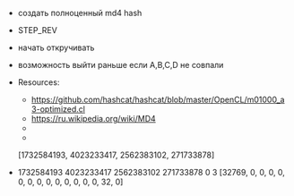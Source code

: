 - создать полноценный md4 hash
- STEP_REV
- начать откручивать
- возможность выйти раньше если A,B,C,D не совпали

- Resources:
  - https://github.com/hashcat/hashcat/blob/master/OpenCL/m01000_a3-optimized.cl
  - https://ru.wikipedia.org/wiki/MD4
  - 
  - 
  [1732584193, 4023233417, 2562383102, 271733878] 
- 1732584193 4023233417 2562383102 271733878 0 3 [32769, 0, 0, 0, 0, 0, 0, 0, 0, 0, 0, 0, 0, 0, 32, 0]